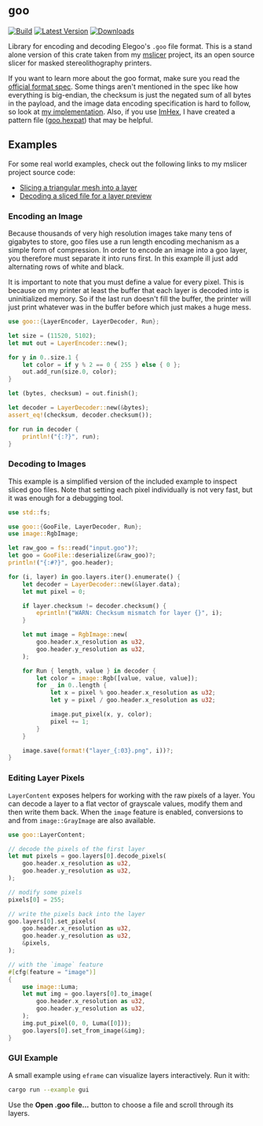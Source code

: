 # `goo`

[![Build](https://github.com/connorslade/goo/actions/workflows/build.yml/badge.svg)](https://github.com/connorslade/goo/actions/workflows/build.yml) [![Latest Version](https://img.shields.io/crates/v/goo)](https://crates.io/crates/goo) [![Downloads](https://img.shields.io/crates/d/goo?label=Downloads)](https://crates.io/crates/goo)

Library for encoding and decoding Elegoo's `.goo` file format.
This is a stand alone version of this crate taken from my [mslicer](https://github.com/connorslade/mslicer) project, its an open source slicer for masked stereolithography printers.

If you want to learn more about the goo format, make sure you read the [official format spec](https://github.com/elegooofficial/GOO).
Some things aren't mentioned in the spec like how everything is big-endian, the checksum is just the negated sum of all bytes in the payload, and the image data encoding specification is hard to follow, so look at [my implementation](https://github.com/connorslade/goo/blob/main/src/encoded_layer.rs).
Also, if you use [ImHex](https://imhex.werwolv.net), I have created a pattern file ([goo.hexpat](https://github.com/connorslade/goo/blob/main/goo.hexpat)) that may be helpful.

## Examples

For some real world examples, check out the following links to my mslicer project source code:

- [Slicing a triangular mesh into a layer](https://github.com/connorslade/mslicer/blob/15d69c7c9f6bd921d8517d81047aa29b18ba4f92/slicer/src/slicer.rs#L72)
- [Decoding a sliced file for a layer preview](https://github.com/connorslade/mslicer/blob/15d69c7c9f6bd921d8517d81047aa29b18ba4f92/mslicer/src/windows/slice_operation.rs#L142)

### Encoding an Image

Because thousands of very high resolution images take many tens of gigabytes to store, goo files use a run length encoding mechanism as a simple form of compression.
In order to encode an image into a goo layer, you therefore must separate it into runs first.
In this example ill just add alternating rows of white and black.

It is important to note that you must define a value for every pixel.
This is because on my printer at least the buffer that each layer is decoded into is uninitialized memory.
So if the last run doesn't fill the buffer, the printer will just print whatever was in the buffer before which just makes a huge mess.

```rust
use goo::{LayerEncoder, LayerDecoder, Run};

let size = (11520, 5102);
let mut out = LayerEncoder::new();

for y in 0..size.1 {
    let color = if y % 2 == 0 { 255 } else { 0 };
    out.add_run(size.0, color);
}

let (bytes, checksum) = out.finish();

let decoder = LayerDecoder::new(&bytes);
assert_eq!(checksum, decoder.checksum());

for run in decoder {
    println!("{:?}", run);
}
```

### Decoding to Images

This example is a simplified version of the included example to inspect sliced goo files.
Note that setting each pixel individually is not very fast, but it was enough for a debugging tool.

```rust
use std::fs;

use goo::{GooFile, LayerDecoder, Run};
use image::RgbImage;

let raw_goo = fs::read("input.goo")?;
let goo = GooFile::deserialize(&raw_goo)?;
println!("{:#?}", goo.header);

for (i, layer) in goo.layers.iter().enumerate() {
    let decoder = LayerDecoder::new(&layer.data);
    let mut pixel = 0;

    if layer.checksum != decoder.checksum() {
        eprintln!("WARN: Checksum mismatch for layer {}", i);
    }

    let mut image = RgbImage::new(
        goo.header.x_resolution as u32,
        goo.header.y_resolution as u32,
    );

    for Run { length, value } in decoder {
        let color = image::Rgb([value, value, value]);
        for _ in 0..length {
            let x = pixel % goo.header.x_resolution as u32;
            let y = pixel / goo.header.x_resolution as u32;

            image.put_pixel(x, y, color);
            pixel += 1;
        }
    }

    image.save(format!("layer_{:03}.png", i))?;
}
```

### Editing Layer Pixels

`LayerContent` exposes helpers for working with the raw pixels of a layer. You
can decode a layer to a flat vector of grayscale values, modify them and then
write them back. When the `image` feature is enabled, conversions to and from
`image::GrayImage` are also available.

```rust
use goo::LayerContent;

// decode the pixels of the first layer
let mut pixels = goo.layers[0].decode_pixels(
    goo.header.x_resolution as u32,
    goo.header.y_resolution as u32,
);

// modify some pixels
pixels[0] = 255;

// write the pixels back into the layer
goo.layers[0].set_pixels(
    goo.header.x_resolution as u32,
    goo.header.y_resolution as u32,
    &pixels,
);

// with the `image` feature
#[cfg(feature = "image")]
{
    use image::Luma;
    let mut img = goo.layers[0].to_image(
        goo.header.x_resolution as u32,
        goo.header.y_resolution as u32,
    );
    img.put_pixel(0, 0, Luma([0]));
    goo.layers[0].set_from_image(&img);
}
```

### GUI Example

A small example using `eframe` can visualize layers interactively. Run it with:

```bash
cargo run --example gui
```

Use the **Open .goo file...** button to choose a file and scroll through its layers.
